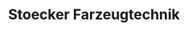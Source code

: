 ---
title: "Stoecker Farzeugtechnik"
url: /bergheim/stoecker-farzeugtechnik/
shop: Autowerkstatt
---